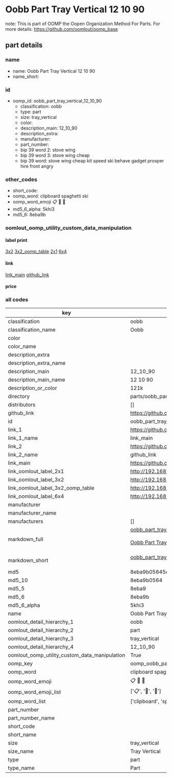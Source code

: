 # Oobb Part Tray Vertical 12 10 90  

note: This is part of OOMP the Oopen Organization Method For Parts. For more details: https://github.com/oomlout/oomp_base

##  part details





### name
* name: Oobb Part Tray Vertical 12 10 90
* name_short: 
### id
* oomp_id: oobb_part_tray_vertical_12_10_90
  * classification: oobb
  * type: part
  * size: tray_vertical
  * color: 
  * description_main: 12_10_90
  * description_extra: 
  * manufacturer: 
  * part_number: 
  * bip 39 word 2: stove wing
  * bip 39 word 3: stove wing cheap
  * bip 39 word: stove wing cheap kit speed ski behave gadget prosper hire front angry

### other_codes
* short_code: 
* oomp_word: clipboard spaghetti ski
* oomp_word_emoji :clipboard: :spaghetti: :ski:
* md5_6_alpha: 5khi3
* md5_6: 8eba9b






### oomlout_oomp_utility_custom_data_manipulation
#### label print
[3x2](http://192.168.1.245:1112/?label=oomp%205khi3)
[3x2_oomp_table](http://192.168.1.107:1112/?label=oomp%205khi3)
[2x1](http://192.168.1.242:1112/?label=oomp%205khi3)
[6x4](http://192.168.1.55:1112/?label=oomp%205khi3)    

#### link

[link_main](https://github.com/oomlout/oomlout_oomp_current_version_messy/tree/main/parts/oobb_part_tray_vertical_12_10_90) [github_link](https://github.com/oomlout/oomlout_oomp_part_src/tree/main/parts/oobb_part_tray_vertical_12_10_90)                             

#### price







### all codes 
| key | value |  
| --- | --- |  
| classification | oobb |  
| classification_name | Oobb |  
| color |  |  
| color_name |  |  
| description_extra |  |  
| description_extra_name |  |  
| description_main | 12_10_90 |  
| description_main_name | 12 10 90 |  
| description_or_color | 121k |  
| directory | parts/oobb_part_tray_vertical_12_10_90 |  
| distributors | [] |  
| github_link | https://github.com/oomlout/oomlout_oomp_part_src/tree/main/parts/oobb_part_tray_vertical_12_10_90 |  
| id | oobb_part_tray_vertical_12_10_90 |  
| link_1 | https://github.com/oomlout/oomlout_oomp_current_version_messy/tree/main/parts/oobb_part_tray_vertical_12_10_90 |  
| link_1_name | link_main |  
| link_2 | https://github.com/oomlout/oomlout_oomp_part_src/tree/main/parts/oobb_part_tray_vertical_12_10_90 |  
| link_2_name | github_link |  
| link_main | https://github.com/oomlout/oomlout_oomp_current_version_messy/tree/main/parts/oobb_part_tray_vertical_12_10_90 |  
| link_oomlout_label_2x1 | http://192.168.1.242:1112/?label=oomp%205khi3 |  
| link_oomlout_label_3x2 | http://192.168.1.245:1112/?label=oomp%205khi3 |  
| link_oomlout_label_3x2_oomp_table | http://192.168.1.107:1112/?label=oomp%205khi3 |  
| link_oomlout_label_6x4 | http://192.168.1.55:1112/?label=oomp%205khi3 |  
| manufacturer |  |  
| manufacturer_name |  |  
| manufacturers | [] |  
| markdown_full | [oobb_part_tray_vertical_12_10_90](https://github.com/oomlout/oomlout_oomp_current_version_messy/tree/main/parts/oobb_part_tray_vertical_12_10_90)<br>[](https://github.com/oomlout/oomlout_oomp_current_version_messy/tree/main/parts/oobb_part_tray_vertical_12_10_90)<br>[Oobb Part Tray Vertical 12 10 90](https://github.com/oomlout/oomlout_oomp_current_version_messy/tree/main/parts/oobb_part_tray_vertical_12_10_90)<br><br> |  
| markdown_short | [oobb_part_tray_vertical_12_10_90](https://github.com/oomlout/oomlout_oomp_current_version_messy/tree/main/parts/oobb_part_tray_vertical_12_10_90)<br><br> |  
| md5 | 8eba9b05645ea28f296887ae4dfeeeb5 |  
| md5_10 | 8eba9b0564 |  
| md5_5 | 8eba9 |  
| md5_6 | 8eba9b |  
| md5_6_alpha | 5khi3 |  
| name | Oobb Part Tray Vertical 12 10 90 |  
| oomlout_detail_hierarchy_1 | oobb |  
| oomlout_detail_hierarchy_2 | part |  
| oomlout_detail_hierarchy_3 | tray_vertical |  
| oomlout_detail_hierarchy_4 | 12_10_90 |  
| oomlout_oomp_utility_custom_data_manipulation | True |  
| oomp_key | oomp_oobb_part_tray_vertical_12_10_90 |  
| oomp_word | clipboard spaghetti ski |  
| oomp_word_emoji | :clipboard: :spaghetti: :ski: |  
| oomp_word_emoji_list | [':clipboard:', ':spaghetti:', ':ski:'] |  
| oomp_word_list | ['clipboard', 'spaghetti', 'ski'] |  
| part_number |  |  
| part_number_name |  |  
| short_code |  |  
| short_name |  |  
| size | tray_vertical |  
| size_name | Tray Vertical |  
| type | part |  
| type_name | Part |  
